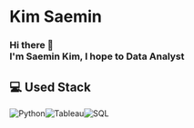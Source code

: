 # Kim Saemin
### Hi there 👋 </br>I'm Saemin Kim, I hope to Data Analyst

## 💻 Used Stack
<img alt="Python" src ="https://img.shields.io/badge/Python-3776AB.svg?&style=for-the-badge&logo=Python&logoColor=white"/><img alt="Tableau" src ="https://img.shields.io/badge/Tableau-E97627.svg?&style=for-the-badge&logo=Tableau&logoColor=white"/><img alt="SQL" src ="https://img.shields.io/badge/MySQL-4479A1.svg?&style=for-the-badge&logo=MySQL&logoColor=white"/>
